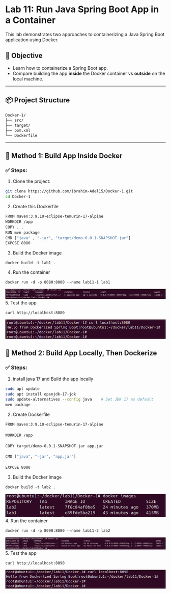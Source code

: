 # Lab 11: Run Java Spring Boot App in a Container

This lab demonstrates two approaches to containerizing a Java Spring Boot application using Docker.

## 📌 Objective
- Learn how to containerize a Spring Boot app.
- Compare building the app **inside** the Docker container vs **outside** on the local machine.
---
## 📦 Project Structure
```
Docker-1/
├── src/
├── target/
├── pom.xml
└── Dockerfile
```
---

## 🔧 Method 1: Build App Inside Docker 

### ✅ Steps:

1. Clone the project:
```bash
git clone https://github.com/Ibrahim-Adel15/Docker-1.git
cd Docker-1
```
2. Create this Dockerfile
```bash
FROM maven:3.9.10-eclipse-temurin-17-alpine
WORKDIR /app
COPY . .
RUN mvn package
CMD ["java" , "-jar", "target/demo-0.0.1-SNAPSHOT.jar"]
EXPOSE 8080
```
3. Build the Docker image
```
docker build -t lab1 .
```
4. Run the container
```
docker run -d -p 8080:8080 --name lab11-1 lab1
```
![alt text](images/image-4.png)
5. Test the app
```
curl http://localhost:8080
```
![alt text](images/image-3.png)

## 🔧 Method 2: Build App Locally, Then Dockerize

### ✅ Steps:

1. install java 17 and Build the app locally
```bash
sudo apt update
sudo apt install openjdk-17-jdk
sudo update-alternatives --config java    # Set JDK 17 as default
mvn package
```
2. Create Dockerfile
```bash
FROM maven:3.9.10-eclipse-temurin-17-alpine

WORKDIR /app

COPY target/demo-0.0.1-SNAPSHOT.jar app.jar

CMD ["java", "-jar", "app.jar"]

EXPOSE 8080
```

3. Build the Docker image
```
docker build -t lab2 .
```
![alt text](images/image.png)
4. Run the container
```
docker run -d -p 8090:8080 --name lab11-2 lab2
```
![alt text](images/image-1.png)
5. Test the app
```
curl http://localhost:8090
```
![alt text](images/image-2.png)




